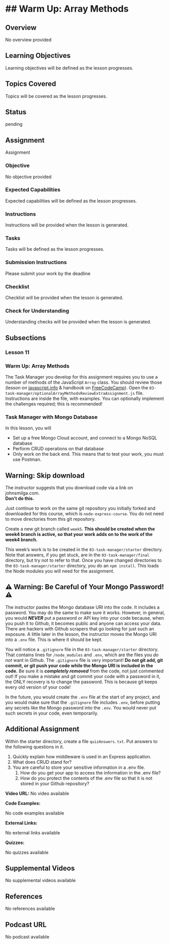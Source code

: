 # ## Warm Up: Array Methods

## Overview

No overview provided

## Learning Objectives

Learning objectives will be defined as the lesson progresses.

## Topics Covered

Topics will be covered as the lesson progresses.

## Status

pending

## Assignment

Assignment

### Objective

No objective provided

### Expected Capabilities

Expected capabilities will be defined as the lesson progresses.

### Instructions

Instructions will be provided when the lesson is generated.

### Tasks

Tasks will be defined as the lesson progresses.

### Submission Instructions

Please submit your work by the deadline

### Checklist

Checklist will be provided when the lesson is generated.

### Check for Understanding

Understanding checks will be provided when the lesson is generated.

## Subsections

### Lesson 11

### Warm Up: Array Methods

The Task Manager you develop for this assignment requires you to use a number of methods of the JavaScript `Array` class. You should review those (lesson on [javascript.info](https://javascript.info/array-methods) & handbook on [FreeCodeCamp](https://www.freecodecamp.org/news/the-javascript-array-handbook/)). Open the `03-task-manager/optionalArrayMethodsReviewExtraAssignment.js` file. Instructions are inside the file, with examples. You can optionally implement the challenges required; this is recommended!

### Task Manager with Mongo Database

In this lesson, you will

* Set up a free Mongo Cloud account, and connect to a Mongo NoSQL database
* Perform CRUD operations on that database
* Only work on the back end. This means that to test your work, you must use Postman.

## Warning: Skip download

The instructor suggests that you download code via a link on johnsmilga.com.  
**Don’t do this.**

Just continue to work on the same git repository you initially forked and downloaded for this course, which is `node-express-course`. You do not need to move directories from this git repository.

Create a new git branch called `week5`. **This should be created when the week4 branch is active, so that your work adds on to the work of the week4 branch.**

This week’s work is to be created in the `03-task-manager/starter` directory. Note that answers, if you get stuck, are in the `03-task-manager/final` directory, but try not to refer to that. Once you have changed directories to the `03-task-manager/starter` directory, you do an `npm install`. This loads the Node modules you will need for the assignment.

## ⚠️ **Warning: Be Careful of Your Mongo Password!** ⚠️

The instructor pastes the Mongo database URI into the code. It includes a password. You may do the same to make sure it works. However, in general, you would _**NEVER**_ put a password or API key into your code because, when you push it to Github, it becomes public and anyone can access your data. There are hackers with Github scrapers that go looking for just such an exposure. A little later in the lesson, the instructor moves the Mongo URI into a `.env` file. This is where it should be kept.

You will notice a `.gitignore` file in the `03-task-manager/starter` directory. That contains lines for `/node_modules` and `.env`, which are the files you _do not_ want in Github. The `.gitignore` file is very important! **Do not git add, git commit, or git push your code while the Mongo URI is included in the code.** Be sure it is _**completely removed**_ from the code, not just commented out! If you make a mistake and git commit your code with a password in it, the ONLY recovery is to change the password. This is because git keeps every old version of your code!

In the future, you would create the `.env` file at the start of any project, and you would make sure that the `.gitignore` file includes `.env`, before putting any secrets like the Mongo password into the `.env`. You would never put such secrets in your code, even temporarily.

## Additional Assignment

Within the starter directory, create a file `quizAnswers.txt`. Put answers to the following questions in it.

1. Quickly explain how middleware is used in an Express application.
2. What does CRUD stand for?
3. You are careful to store your sensitive information in a .env file.  
   1. How do you get your app to access the information in the .env file?  
   2. How do you protect the contents of the .env file so that it is not stored in your Github repository?

**Video URL:** No video available

**Code Examples:**

No code examples available

**External Links:**

No external links available

**Quizzes:**

No quizzes available

## Supplemental Videos

No supplemental videos available

## References

No references available

## Podcast URL

No podcast available